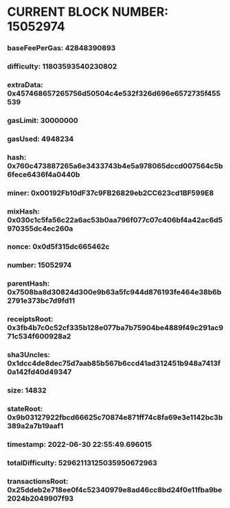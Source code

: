 # CURRENT BLOCK NUMBER: 15052974

### baseFeePerGas: 42848390893
### difficulty: 11803593540230802
### extraData: 0x457468657265756d50504c4e532f326d696e6572735f455539
### gasLimit: 30000000
### gasUsed: 4948234
### hash: 0x760c473887265a6e3433743b4e5a978065dccd007564c5b6fece6436f4a0440b
### miner: 0x00192Fb10dF37c9FB26829eb2CC623cd1BF599E8
### mixHash: 0x030c1c5fa56c22a6ac53b0aa796f077c07c406bf4a42ac6d5970355dc4ec260a
### nonce: 0x0d5f315dc665462c
### number: 15052974
### parentHash: 0x7508ba8d30824d300e9b63a5fc944d876193fe464e38b6b2791e373bc7d9fd11
### receiptsRoot: 0x3fb4b7c0c52cf335b128e077ba7b75904be4889f49c291ac971c534f600928a2
### sha3Uncles: 0x1dcc4de8dec75d7aab85b567b6ccd41ad312451b948a7413f0a142fd40d49347
### size: 14832
### stateRoot: 0x9b03127922fbcd66625c70874e871ff74c8fa69e3e1142bc3b389a2a7b19aaf1
### timestamp: 2022-06-30 22:55:49.696015
### totalDifficulty: 52962113125035950672963
### transactionsRoot: 0x25ddeb2e718ee0f4c52340979e8ad46cc8bd24f0e11fba9be2024b2049907f93
